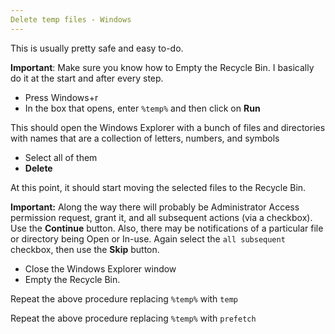 ```yaml
---
Delete temp files - Windows
---
```


This is usually pretty safe and easy to-do.

**Important**: Make sure you know how to Empty the Recycle Bin.  I basically do it at the start and after every step.

- Press Windows+r
- In the box that opens, enter `%temp%`  and then click on **Run**

This should open the Windows Explorer with a bunch of files and directories with names that are a collection of letters, numbers, and symbols

- Select all of them
- **Delete**

At this point, it should start moving the selected files to the Recycle Bin.  

   **Important:**    Along the way there will probably be Administrator Access permission request, grant it, and all subsequent actions (via a checkbox).  Use the **Continue** button.    Also, there may be notifications of a particular file or directory being Open or In-use. Again select the `all subsequent` checkbox, then use the **Skip** button.

- Close the Windows Explorer window
- Empty the Recycle Bin.

Repeat the above procedure replacing `%temp%` with `temp`

Repeat the above procedure replacing `%temp%` with `prefetch`